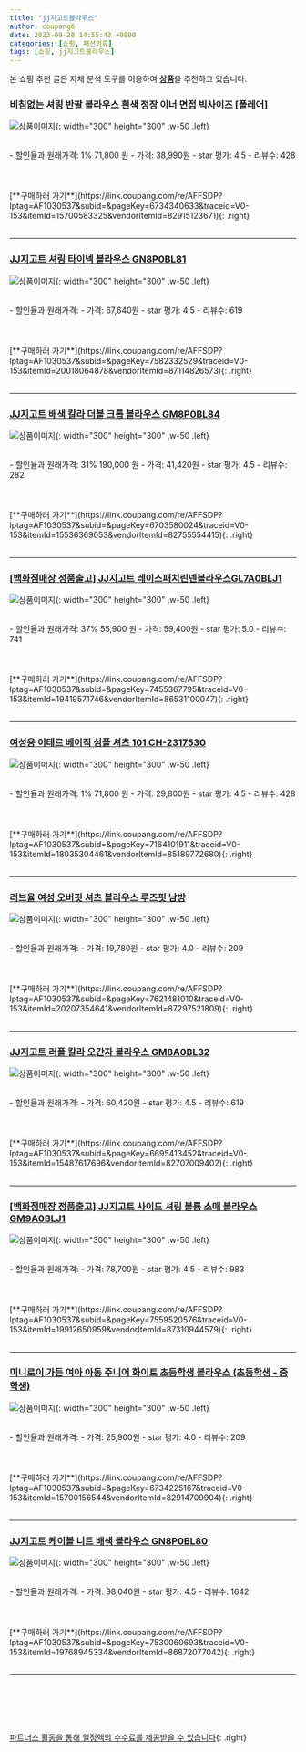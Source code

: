 ```yaml
---
title: "jj지고트블라우스"
author: coupang6
date: 2023-09-28 14:55:43 +0800
categories: [쇼핑, 패션의류]
tags: [쇼핑, jj지고트블라우스]
---
```


본 쇼핑 추천 글은 자체 분석 도구를 이용하여 [**상품**](https://link.coupang.com/a/bao1ui)을 추천하고 있습니다.

### [비침없는 셔링 반팔 블라우스 흰색 정장 이너 면접 빅사이즈 [플레어]](https://link.coupang.com/re/AFFSDP?lptag=AF1030537&subid=&pageKey=6734340633&traceid=V0-153&itemId=15700583325&vendorItemId=82915123671)

![상품이미지](https://thumbnail7.coupangcdn.com/thumbnails/remote/230x230ex/image/vendor_inventory/8529/e9cdb2035c5441234483849e115451775c4bdc8535dbebb213098d76fd1f.jpg){: width="300" height="300" .w-50 .left}


<br>
- 할인율과 원래가격: 1%  71,800   원
- 가격: 38,990원
- star 평가: 4.5
- 리뷰수: 428
<br>
<br>
<br>
<br>
[**구매하러 가기**](https://link.coupang.com/re/AFFSDP?lptag=AF1030537&subid=&pageKey=6734340633&traceid=V0-153&itemId=15700583325&vendorItemId=82915123671){: .right}
<br>
<br>

---

### [JJ지고트 셔링 타이넥 블라우스 GN8P0BL81](https://link.coupang.com/re/AFFSDP?lptag=AF1030537&subid=&pageKey=7582332529&traceid=V0-153&itemId=20018064878&vendorItemId=87114826573)

![상품이미지](https://thumbnail10.coupangcdn.com/thumbnails/remote/230x230ex/image/vendor_inventory/956c/10fc8f309495be9a9feac8c0ec25db629c0c20a6cac326bbc93eac92684c.jpg){: width="300" height="300" .w-50 .left}


<br>
- 할인율과 원래가격: 
- 가격: 67,640원
- star 평가: 4.5
- 리뷰수: 619
<br>
<br>
<br>
<br>
[**구매하러 가기**](https://link.coupang.com/re/AFFSDP?lptag=AF1030537&subid=&pageKey=7582332529&traceid=V0-153&itemId=20018064878&vendorItemId=87114826573){: .right}
<br>
<br>

---

### [JJ지고트 배색 칼라 더블 크롭 블라우스 GM8P0BL84](https://link.coupang.com/re/AFFSDP?lptag=AF1030537&subid=&pageKey=6703580024&traceid=V0-153&itemId=15536369053&vendorItemId=82755554415)

![상품이미지](https://thumbnail7.coupangcdn.com/thumbnails/remote/230x230ex/image/vendor_inventory/0c8c/7350df062ba60e40d23b482e338cb26848c918df5a3035569101aa4fc7e6.jpg){: width="300" height="300" .w-50 .left}


<br>
- 할인율과 원래가격: 31%  190,000   원
- 가격: 41,420원
- star 평가: 4.5
- 리뷰수: 282
<br>
<br>
<br>
<br>
[**구매하러 가기**](https://link.coupang.com/re/AFFSDP?lptag=AF1030537&subid=&pageKey=6703580024&traceid=V0-153&itemId=15536369053&vendorItemId=82755554415){: .right}
<br>
<br>

---

### [[백화점매장 정품출고] JJ지고트 레이스패치린넨블라우스GL7A0BLJ1](https://link.coupang.com/re/AFFSDP?lptag=AF1030537&subid=&pageKey=7455367795&traceid=V0-153&itemId=19419571746&vendorItemId=86531100047)

![상품이미지](https://thumbnail9.coupangcdn.com/thumbnails/remote/230x230ex/image/vendor_inventory/330a/9075f5045447372117a028d99fd8b77f9cb660e78291ebc9ce44e0ec18f5.jpg){: width="300" height="300" .w-50 .left}


<br>
- 할인율과 원래가격: 37%  55,900   원
- 가격: 59,400원
- star 평가: 5.0
- 리뷰수: 741
<br>
<br>
<br>
<br>
[**구매하러 가기**](https://link.coupang.com/re/AFFSDP?lptag=AF1030537&subid=&pageKey=7455367795&traceid=V0-153&itemId=19419571746&vendorItemId=86531100047){: .right}
<br>
<br>

---

### [여성용 이테르 베이직 심플 셔츠 101 CH-2317530](https://link.coupang.com/re/AFFSDP?lptag=AF1030537&subid=&pageKey=7164101911&traceid=V0-153&itemId=18035304461&vendorItemId=85189772680)

![상품이미지](https://thumbnail10.coupangcdn.com/thumbnails/remote/230x230ex/image/rs_quotation_api/yeidr5wq/922732d6e1434f3b8ebb5da481a4bb3f.jpg){: width="300" height="300" .w-50 .left}


<br>
- 할인율과 원래가격: 1%  71,800   원
- 가격: 29,800원
- star 평가: 4.5
- 리뷰수: 428
<br>
<br>
<br>
<br>
[**구매하러 가기**](https://link.coupang.com/re/AFFSDP?lptag=AF1030537&subid=&pageKey=7164101911&traceid=V0-153&itemId=18035304461&vendorItemId=85189772680){: .right}
<br>
<br>

---

### [러브율 여성 오버핏 셔츠 블라우스 루즈핏 남방](https://link.coupang.com/re/AFFSDP?lptag=AF1030537&subid=&pageKey=7621481010&traceid=V0-153&itemId=20207354641&vendorItemId=87297521809)

![상품이미지](https://thumbnail10.coupangcdn.com/thumbnails/remote/230x230ex/image/vendor_inventory/a30d/3d4359fad94cc3b728fb29843a42c1eb027c552d23e9fd1699a41ce87b5f.jpg){: width="300" height="300" .w-50 .left}


<br>
- 할인율과 원래가격: 
- 가격: 19,780원
- star 평가: 4.0
- 리뷰수: 209
<br>
<br>
<br>
<br>
[**구매하러 가기**](https://link.coupang.com/re/AFFSDP?lptag=AF1030537&subid=&pageKey=7621481010&traceid=V0-153&itemId=20207354641&vendorItemId=87297521809){: .right}
<br>
<br>

---

### [JJ지고트 러플 칼라 오간자 블라우스 GM8A0BL32](https://link.coupang.com/re/AFFSDP?lptag=AF1030537&subid=&pageKey=6695413452&traceid=V0-153&itemId=15487617696&vendorItemId=82707009402)

![상품이미지](https://thumbnail8.coupangcdn.com/thumbnails/remote/230x230ex/image/vendor_inventory/4bee/032952184a455a5c9156f65cecc46272a7227aa9810c24d05925ca5f2f59.jpg){: width="300" height="300" .w-50 .left}


<br>
- 할인율과 원래가격: 
- 가격: 60,420원
- star 평가: 4.5
- 리뷰수: 619
<br>
<br>
<br>
<br>
[**구매하러 가기**](https://link.coupang.com/re/AFFSDP?lptag=AF1030537&subid=&pageKey=6695413452&traceid=V0-153&itemId=15487617696&vendorItemId=82707009402){: .right}
<br>
<br>

---

### [[백화점매장 정품출고] JJ지고트 사이드 셔링 볼륨 소매 블라우스GM9A0BLJ1](https://link.coupang.com/re/AFFSDP?lptag=AF1030537&subid=&pageKey=7559520576&traceid=V0-153&itemId=19912650959&vendorItemId=87310944579)

![상품이미지](https://thumbnail10.coupangcdn.com/thumbnails/remote/230x230ex/image/vendor_inventory/6e5e/a6470ed535df73e997952eb15b8803da15e98b462f21bbc8df35485db730.jpg){: width="300" height="300" .w-50 .left}


<br>
- 할인율과 원래가격: 
- 가격: 78,700원
- star 평가: 4.5
- 리뷰수: 983
<br>
<br>
<br>
<br>
[**구매하러 가기**](https://link.coupang.com/re/AFFSDP?lptag=AF1030537&subid=&pageKey=7559520576&traceid=V0-153&itemId=19912650959&vendorItemId=87310944579){: .right}
<br>
<br>

---

### [미니로이 가든 여아 아동 주니어 화이트 초등학생 블라우스 (초등학생 - 중학생)](https://link.coupang.com/re/AFFSDP?lptag=AF1030537&subid=&pageKey=6734225167&traceid=V0-153&itemId=15700156544&vendorItemId=82914709904)

![상품이미지](https://thumbnail7.coupangcdn.com/thumbnails/remote/230x230ex/image/vendor_inventory/99c0/c8e94f7b3f04d55d514e7dbf09dffb048899ebf4717fd1239200d5cc998b.jpg){: width="300" height="300" .w-50 .left}


<br>
- 할인율과 원래가격: 
- 가격: 25,900원
- star 평가: 4.0
- 리뷰수: 209
<br>
<br>
<br>
<br>
[**구매하러 가기**](https://link.coupang.com/re/AFFSDP?lptag=AF1030537&subid=&pageKey=6734225167&traceid=V0-153&itemId=15700156544&vendorItemId=82914709904){: .right}
<br>
<br>

---

### [JJ지고트 케이블 니트 배색 블라우스 GN8P0BL80](https://link.coupang.com/re/AFFSDP?lptag=AF1030537&subid=&pageKey=7530060693&traceid=V0-153&itemId=19768945334&vendorItemId=86872077042)

![상품이미지](https://thumbnail7.coupangcdn.com/thumbnails/remote/230x230ex/image/vendor_inventory/fdec/cfafc879ca01bacdd3a159e67e209c2bd027c975d29ff0e23ec03b95b19c.jpg){: width="300" height="300" .w-50 .left}


<br>
- 할인율과 원래가격: 
- 가격: 98,040원
- star 평가: 4.5
- 리뷰수: 1642
<br>
<br>
<br>
<br>
[**구매하러 가기**](https://link.coupang.com/re/AFFSDP?lptag=AF1030537&subid=&pageKey=7530060693&traceid=V0-153&itemId=19768945334&vendorItemId=86872077042){: .right}
<br>
<br>

---
<br><br><br><br><br> [파트너스 활동을 통해 일정액의 수수료를 제공받을 수 있습니다](https://link.coupang.com/a/bao1ui){: .right}